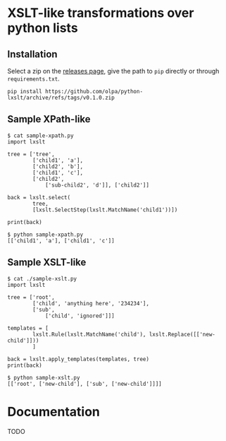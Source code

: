 # XSLT-like transformations over python lists

## Installation

Select a zip on the [releases page](https://github.com/olpa/python-lxslt/releases), give the path to `pip` directly or through `requirements.txt`.

```
pip install https://github.com/olpa/python-lxslt/archive/refs/tags/v0.1.0.zip
```

## Sample XPath-like

```
$ cat sample-xpath.py
import lxslt

tree = ['tree',
        ['child1', 'a'],
        ['child2', 'b'],
        ['child1', 'c'],
        ['child2',
            ['sub-child2', 'd']], ['child2']]

back = lxslt.select(
        tree,
        [lxslt.SelectStep(lxslt.MatchName('child1'))])

print(back)

$ python sample-xpath.py
[['child1', 'a'], ['child1', 'c']]
```

## Sample XSLT-like

```
$ cat ./sample-xslt.py
import lxslt

tree = ['root',
        ['child', 'anything here', '234234'],
        ['sub',
            ['child', 'ignored']]]

templates = [
        lxslt.Rule(lxslt.MatchName('child'), lxslt.Replace([['new-child']]))
        ]

back = lxslt.apply_templates(templates, tree)
print(back)

$ python sample-xslt.py
[['root', ['new-child'], ['sub', ['new-child']]]]
```

# Documentation

TODO
